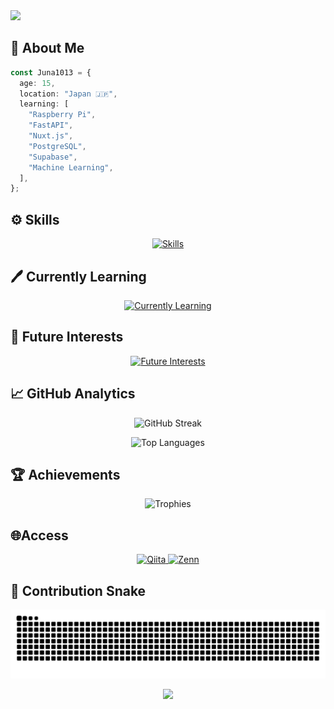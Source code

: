 <img src="https://capsule-render.vercel.app/api?text=Hi👋%20I'm%20Juna1013&animation=fadeIn&type=waving&color=gradient&height=128&fontSize=64&customColorList=2"/>

## 📒 About Me

```typescript
const Juna1013 = {
  age: 15,
  location: "Japan 🇯🇵",
  learning: [
    "Raspberry Pi",
    "FastAPI",
    "Nuxt.js",
    "PostgreSQL",
    "Supabase",
    "Machine Learning",
  ],
};
```

## ⚙ Skills

<p align="center">
  <a href="https://skillicons.dev">
    <img src="https://skillicons.dev/icons?i=c,cpp,html,css,tailwindcss,vercel,markdown,git" alt="Skills" />
  </a>
</p>

## 🖊 Currently Learning

<p align="center">
  <a href="https://skillicons.dev">
    <img src="https://skillicons.dev/icons?i=python,javascript,typescript,react,nextjs,vite,astro" alt="Currently Learning" />
  </a>
</p>

## 🌟 Future Interests

<p align="center">
  <a href="https://skillicons.dev">
    <img src="https://skillicons.dev/icons?i=arduino,raspberrypi,fastapi,nuxtjs,postgresql,supabase" alt="Future Interests" />
  </a>
</p>

## 📈 GitHub Analytics

<p align="center">
  <img src="https://streak-stats.demolab.com?user=Juna1013&theme=ocean-gradient&hide_border=true&date_format=%5BY%20%5DM%20j&card_width=640&card_height=195" alt="GitHub Streak" />
</p>

<p align="center">
  <img src="https://github-readme-stats.vercel.app/api/top-langs/?username=Juna1013&hide=jupyter%20notebook&layout=compact" alt="Top Languages" />
</p>

## 🏆 Achievements

<p align="center">
  <img src="https://github-profile-trophy.vercel.app/?username=Juna1013&theme=algolia&no-frame=true&column=5&margin-w=16&margin-h=16" alt="Trophies" />
</p>

## 🌐Access

<p align="center">
  <a href="https://qiita.com/Juna1013">
    <img src="https://img.shields.io/badge/Qiita-55C500.svg?style=for-the-badge&logo=qiita&logoColor=white" alt="Qiita" />
  </a>
  <a href="https://zenn.dev/Juna1013">
    <img src="https://img.shields.io/badge/Zenn-3EA8FF.svg?style=for-the-badge&logo=zenn&logoColor=white" alt="Zenn" />
  </a>
</p>

## 🐍 Contribution Snake

<p align="center">
  <picture>
    <source media="(prefers-color-scheme: dark)" srcset="https://raw.githubusercontent.com/Juna1013/Juna1013/output/github-contribution-grid-snake-dark.svg" />
    <source media="(prefers-color-scheme: light)" srcset="https://raw.githubusercontent.com/Juna1013/Juna1013/output/github-contribution-grid-snake.svg" />
    <img alt="GitHub Contribution Snake" src="https://raw.githubusercontent.com/Juna1013/Juna1013/output/github-contribution-grid-snake.svg" />
  </picture>
</p>

<p align="center">
  <img src="https://capsule-render.vercel.app/api?type=waving&color=gradient&customColorList=0,2,2,5,30&height=100&section=footer" />
</p>
